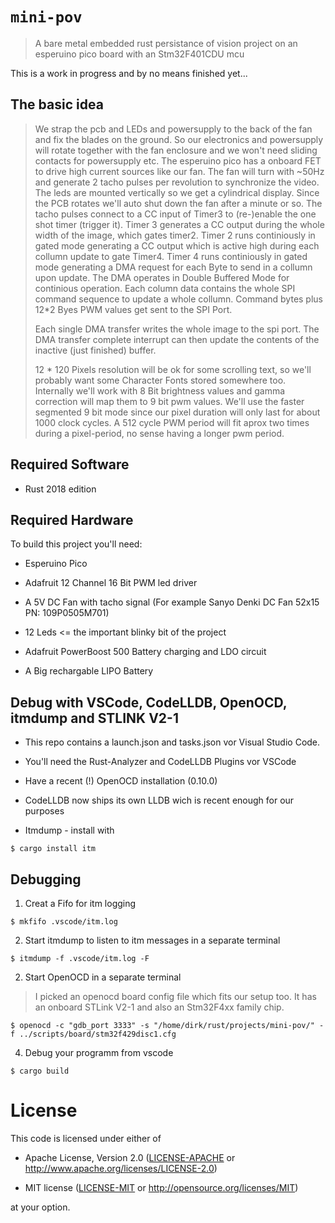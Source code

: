 # `mini-pov`

> A bare metal embedded rust persistance of vision project on an esperuino pico board with an Stm32F401CDU mcu

This is a work in progress and by no means finished yet...

## The basic idea 

> We strap the pcb and LEDs and powersupply to the back of the fan and fix the blades on the ground. 
> So our electronics and powersupply will rotate together with the fan enclosure and we won't need 
> sliding contacts for powersupply etc. 
> The esperuino pico has a onboard FET to drive high current sources like our fan.
> The fan will turn with ~50Hz and generate 2 tacho pulses per revolution to synchronize the video. 
> The leds are mounted vertically so we get a cylindrical display. 
> Since the PCB rotates we'll auto shut down the fan after a minute or so.
> The tacho pulses connect to a CC input of Timer3 to (re-)enable the one shot timer (trigger it).
> Timer 3 generates a CC output during the whole width of the image, which gates timer2.
> Timer 2 runs continiously in gated mode generating a CC output 
> which is active high during each collumn update to gate Timer4.
> Timer 4 runs continiously in gated mode generating a DMA request 
> for each Byte to send in a collumn upon update.
> The DMA operates in Double Buffered Mode for continious operation.
> Each column data contains the whole SPI command sequence to update a whole collumn.
> Command bytes plus 12*2 Byes PWM values get sent to the SPI Port.
> 
> Each single DMA transfer writes the whole image to the spi port. 
> The DMA transfer complete interrupt can then update the contents of the inactive (just finished) buffer. 
> 
> 12 * 120 Pixels resolution will be ok for some scrolling text,
> so we'll probably want some Character Fonts stored somewhere too.
> Internally we'll work with 8 Bit brightness values and 
> gamma correction will map them to 9 bit pwm values.
> We'll use the faster segmented 9 bit mode since our pixel duration 
> will only last for about 1000 clock cycles. A 512 cycle PWM period will 
> fit aprox two times during a pixel-period, no sense having a longer pwm period.

## Required Software

- Rust 2018 edition 

## Required Hardware

To build this project you'll need:

- Esperuino Pico

- Adafruit 12 Channel 16 Bit PWM led driver

- A 5V DC Fan with tacho signal (For example Sanyo Denki DC Fan 52x15 PN: 109P0505M701)

- 12 Leds <= the important blinky bit of the project

- Adafruit PowerBoost 500 Battery charging and LDO circuit

- A Big rechargable LIPO Battery

## Debug with VSCode, CodeLLDB, OpenOCD, itmdump and STLINK V2-1

- This repo contains a launch.json and tasks.json vor Visual Studio Code.

- You'll need the Rust-Analyzer and CodeLLDB Plugins vor VSCode

- Have a recent (!) OpenOCD installation (0.10.0)

- CodeLLDB now ships its own LLDB wich is recent enough for our purposes

- Itmdump - install with 

``` console
$ cargo install itm
```

## Debugging

1. Creat a Fifo for itm logging

``` console
$ mkfifo .vscode/itm.log
```

2. Start itmdump to listen to itm messages in a separate terminal

``` console
$ itmdump -f .vscode/itm.log -F
```

2. Start OpenOCD in a separate terminal

> I picked an openocd board config file which fits our setup too.
> It has an onboard STLink V2-1 and also an Stm32F4xx family chip.

``` console
$ openocd -c "gdb_port 3333" -s "/home/dirk/rust/projects/mini-pov/" -f ../scripts/board/stm32f429disc1.cfg
```

4. Debug your programm from vscode

``` console
$ cargo build
```

# License

This code is licensed under either of

- Apache License, Version 2.0 ([LICENSE-APACHE](LICENSE-APACHE) or
  http://www.apache.org/licenses/LICENSE-2.0)

- MIT license ([LICENSE-MIT](LICENSE-MIT) or http://opensource.org/licenses/MIT)

at your option.

